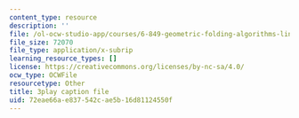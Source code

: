 ```yaml
---
content_type: resource
description: ''
file: /ol-ocw-studio-app/courses/6-849-geometric-folding-algorithms-linkages-origami-polyhedra-fall-2012/72eae66ae837542cae5b16d81124550f_yIjTCMlIgpU.vtt
file_size: 72070
file_type: application/x-subrip
learning_resource_types: []
license: https://creativecommons.org/licenses/by-nc-sa/4.0/
ocw_type: OCWFile
resourcetype: Other
title: 3play caption file
uid: 72eae66a-e837-542c-ae5b-16d81124550f
---
```

